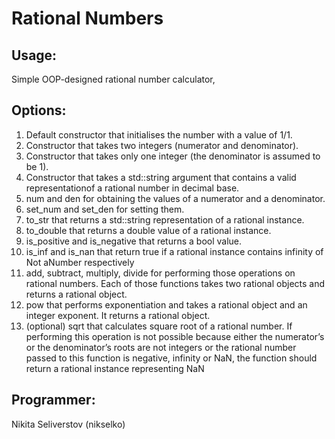# Rational Numbers

## Usage:
Simple OOP-designed rational number calculator,

## Options: 
1) Default constructor that initialises the number with a value of 1/1.
2) Constructor that takes two integers (numerator and denominator).
3) Constructor that takes only one integer (the denominator is assumed to be 1).
4) Constructor that takes a std::string argument that contains a valid representationof a rational number in decimal base.
5) num and den for obtaining the values of a numerator and a denominator.
6) set_num and set_den for setting them.
7) to_str that returns a std::string representation of a rational instance.
8) to_double that returns a double value of a rational instance.
9) is_positive and is_negative that returns a bool value.
10) is_inf and is_nan that return true if a rational instance contains infinity of Not aNumber respectively
11) add, subtract, multiply, divide for performing those operations on rational numbers. Each of those functions takes two rational objects and returns a rational object.
12) pow that performs exponentiation and takes a rational object and an integer exponent. It returns a rational object.
13) (optional) sqrt that calculates square root of a rational number. If performing this operation is not possible because either the numerator’s or the denominator’s roots are not integers or the rational number passed to this function is negative, infinity or NaN, the function should return a rational instance representing NaN

## Programmer: 
Nikita Seliverstov (nikselko)
